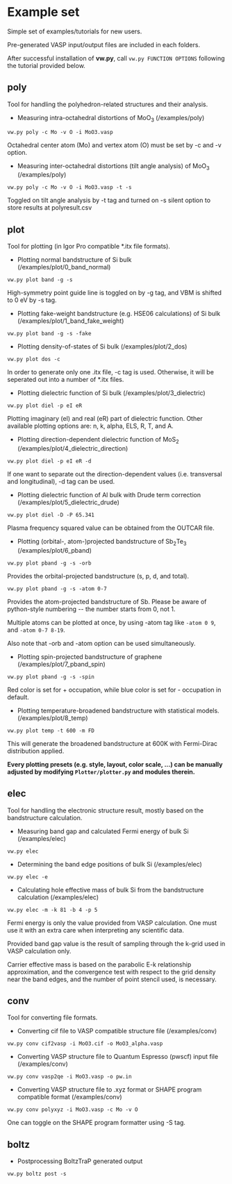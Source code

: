 Example set
========
Simple set of examples/tutorials for new users.

Pre-generated VASP input/output files are included in each folders.

After successful installation of **vw.py**, call `vw.py FUNCTION OPTIONS` following the tutorial provided below.


poly
----
Tool for handling the polyhedron-related structures and their analysis.

* Measuring intra-octahedral distortions of MoO<sub>3</sub> (/examples/poly)

`vw.py poly -c Mo -v O -i MoO3.vasp`

Octahedral center atom (Mo) and vertex atom (O) must be set by -c and -v option.

* Measuring inter-octahedral distortions (tilt angle analysis) of MoO<sub>3</sub> (/examples/poly)

`vw.py poly -c Mo -v O -i MoO3.vasp -t -s`

Toggled on tilt angle analysis by -t tag and turned on -s silent option to store results at polyresult.csv

plot
----
Tool for plotting (in Igor Pro compatible *.itx file formats).

* Plotting normal bandstructure of Si bulk (/examples/plot/0_band_normal)

`vw.py plot band -g -s`

High-symmetry point guide line is toggled on by -g tag, and VBM is shifted to 0 eV by -s tag.

* Plotting fake-weight bandstructure (e.g. HSE06 calculations) of Si bulk (/examples/plot/1_band_fake_weight)

`vw.py plot band -g -s -fake`

* Plotting density-of-states of Si bulk (/examples/plot/2_dos)

`vw.py plot dos -c`

In order to generate only one .itx file, -c tag is used. Otherwise, it will be seperated out into a number of *.itx files.

* Plotting dielectric function of Si bulk (/examples/plot/3_dielectric)

`vw.py plot diel -p eI eR`

Plotting imaginary (eI) and real (eR) part of dielectric function. Other available plotting options are: n, k, alpha, ELS, R, T, and A.

* Plotting direction-dependent dielectric function of MoS<sub>2</sub> (/examples/plot/4_dielectric_direction)

`vw.py plot diel -p eI eR -d`

If one want to separate out the direction-dependent values (i.e. transversal and longitudinal), -d tag can be used.

* Plotting dielectric function of Al bulk with Drude term correction (/examples/plot/5_dielectric_drude)

`vw.py plot diel -D -P 65.341`

Plasma frequency squared value can be obtained from the OUTCAR file. 

* Plotting (orbital-, atom-)projected bandstructure of Sb<sub>2</sub>Te<sub>3</sub> (/examples/plot/6_pband)

`vw.py plot pband -g -s -orb`

Provides the orbital-projected bandstructure (s, p, d, and total).

`vw.py plot pband -g -s -atom 0-7` 

Provides the atom-projected bandstructure of Sb. Please be aware of python-style numbering -- the number starts from 0, not 1.

Multiple atoms can be plotted at once, by using -atom tag like `-atom 0 9`, and `-atom 0-7 8-19`.

Also note that -orb and -atom option can be used simultaneously. 

* Plotting spin-projected bandstructure of graphene (/examples/plot/7_pband_spin)

`vw.py plot pband -g -s -spin`

Red color is set for + occupation, while blue color is set for - occupation in default.

* Plotting temperature-broadened bandstructure with statistical models. (/examples/plot/8_temp)

`vw.py plot temp -t 600 -m FD`

This will generate the broadened bandstructure at 600K with Fermi-Dirac distribution applied.

**Every plotting presets (e.g. style, layout, color scale, ...) can be manually adjusted by modifying `Plotter/plotter.py` and modules therein.**

elec
----
Tool for handling the electronic structure result, mostly based on the bandstructure calculation.

* Measuring band gap and calculated Fermi energy of bulk Si (/examples/elec)

`vw.py elec`

* Determining the band edge positions of bulk Si (/examples/elec)

`vw.py elec -e`

* Calculating hole effective mass of bulk Si from the bandstructure calculation (/examples/elec)

`vw.py elec -m -k 81 -b 4 -p 5`

Fermi energy is only the value provided from VASP calculation. One must use it with an extra care when interpreting any scientific data.

Provided band gap value is the result of sampling through the k-grid used in VASP calculation only. 

Carrier effective mass is based on the parabolic E-k relationship approximation, and the convergence test with respect to the grid density near the band edges, and the number of point stencil used, is necessary.

conv
----
Tool for converting file formats.

* Converting cif file to VASP compatible structure file (/examples/conv)

`vw.py conv cif2vasp -i MoO3.cif -o MoO3_alpha.vasp`

* Converting VASP structure file to Quantum Espresso (pwscf) input file (/examples/conv)

`vw.py conv vasp2qe -i MoO3.vasp -o pw.in`

* Converting VASP structure file to .xyz format or SHAPE program compatible format (/examples/conv)

`vw.py conv polyxyz -i MoO3.vasp -c Mo -v O`

One can toggle on the SHAPE program formatter using -S tag.

boltz
-----

* Postprocessing BoltzTraP generated output

`vw.py boltz post -s`
